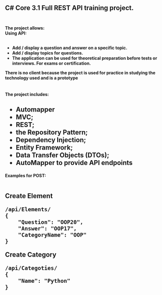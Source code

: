 <h2>C# Core 3.1 Full REST API training project.
<br><br>
<h4>The project allows:<br>
Using API:<br><br>

*  Add / display a question and answer on a specific topic.
*  Add / display topics for questions.
*  The application can be used for theoretical preparation before tests or interviews. For exams or certification.<br>

There is no client because the project is used for practice in studying the technology used and is a prototype
<br><br>	
<h4>The project includes:<h2>

* Automapper
* MVC;
* REST;
* the Repository Pattern;
* Dependency Injection; 
* Entity Framework;
* Data Transfer Objects (DTOs);
* AutoMapper to provide API endpoints

<h4>Examples for POST:<br><br>
<h2>
﻿Create Element

	/api/Elements/
	{
		"Question": "OOP20",
		"Answer": "OOP17",
		"CategoryName": "OOP"
	}

Create Category

	/api/Categoties/
	{
		"Name": "Python"
	}

